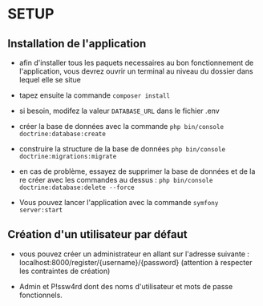 # SETUP

## Installation de l'application 

- afin d'installer tous les paquets necessaires au bon fonctionnement de l'application, vous devrez ouvrir un terminal au niveau du dossier dans lequel elle se situe

- tapez ensuite la commande `composer install`

- si besoin, modifez la valeur `DATABASE_URL` dans le fichier .env

- créer la base de données avec la commande `php bin/console doctrine:database:create`

- construire la structure de la base de données `php bin/console doctrine:migrations:migrate`

- en cas de problème, essayez de supprimer la base de données et de la re créer avec les commandes au dessus : `php bin/console doctrine:database:delete --force`

- Vous pouvez lancer l'application avec la commande `symfony server:start`

## Création d'un utilisateur par défaut 

- vous pouvez créer un administrateur en allant sur l'adresse suivante : localhost:8000/register/{username}/{password} (attention à respecter les contraintes de création) 

- Admin et P!ssw4rd dont des noms d'utilisateur et mots de passe fonctionnels.

